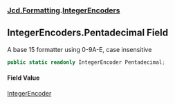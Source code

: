 ### [Jcd.Formatting](Jcd_Formatting.md 'Jcd.Formatting').[IntegerEncoders](Jcd_Formatting_IntegerEncoders.md 'Jcd.Formatting.IntegerEncoders')
## IntegerEncoders.Pentadecimal Field
A base 15 formatter using 0-9A-E, case insensitive  
```csharp
public static readonly IntegerEncoder Pentadecimal;
```
#### Field Value
[IntegerEncoder](Jcd_Formatting_IntegerEncoder.md 'Jcd.Formatting.IntegerEncoder')
